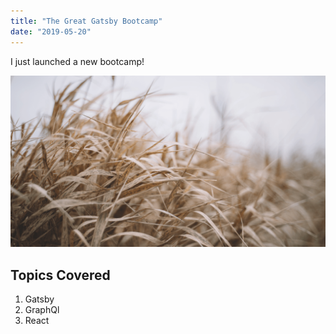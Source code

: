 ```yaml
---
title: "The Great Gatsby Bootcamp"
date: "2019-05-20"
---
```


I just launched a new bootcamp!

![Grass](./grass.png)

## Topics Covered

1. Gatsby
2. GraphQl
3. React

